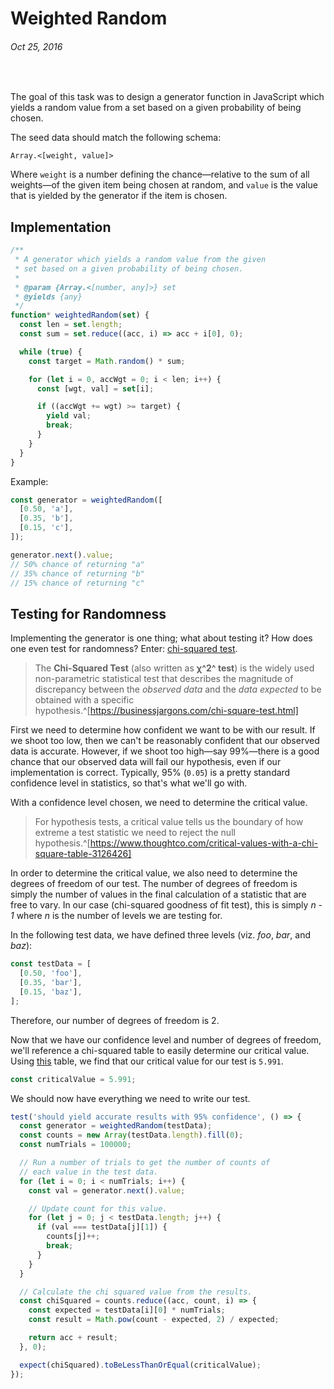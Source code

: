 # Weighted Random
###### Oct 25, 2016

<br/>

The goal of this task was to design a generator function in JavaScript which yields a random value from a set based on a given probability of being chosen.

The seed data should match the following schema:

```
Array.<[weight, value]>
```

Where `weight` is a number defining the chance—relative to the sum of all weights—of the given item being chosen at random, and `value` is the value that is yielded by the generator if the item is chosen.

## Implementation

```js
/**
 * A generator which yields a random value from the given
 * set based on a given probability of being chosen.
 *
 * @param {Array.<[number, any]>} set
 * @yields {any}
 */
function* weightedRandom(set) {
  const len = set.length;
  const sum = set.reduce((acc, i) => acc + i[0], 0);

  while (true) {
    const target = Math.random() * sum;

    for (let i = 0, accWgt = 0; i < len; i++) {
      const [wgt, val] = set[i];

      if ((accWgt += wgt) >= target) {
        yield val;
        break;
      }
    }
  }
}
```

Example:

```js
const generator = weightedRandom([
  [0.50, 'a'],
  [0.35, 'b'],
  [0.15, 'c'],
]);

generator.next().value;
// 50% chance of returning "a"
// 35% chance of returning "b"
// 15% chance of returning "c"
```

## Testing for Randomness

Implementing the generator is one thing; what about testing it? How does one even test for randomness? Enter: [chi-squared test](https://en.wikipedia.org/wiki/Chi-squared_test).

> The **Chi-Squared Test** (also written as **χ^2^ test**) is the widely used non-parametric statistical test that describes the magnitude of discrepancy between the *observed data* and the *data expected* to be obtained with a specific hypothesis.^[https://businessjargons.com/chi-square-test.html]

First we need to determine how confident we want to be with our result. If we shoot too low, then we can't be reasonably confident that our observed data is accurate. However, if we shoot too high—say 99%—there is a good chance that our observed data will fail our hypothesis, even if our implementation is correct. Typically, 95% (`0.05`) is a pretty standard confidence level in statistics, so that's what we'll go with.

With a confidence level chosen, we need to determine the critical value.

> For hypothesis tests, a critical value tells us the boundary of how extreme a test statistic we need to reject the null hypothesis.^[https://www.thoughtco.com/critical-values-with-a-chi-square-table-3126426]

In order to determine the critical value, we also need to determine the degrees of freedom of our test. The number of degrees of freedom is simply the number of values in the final calculation of a statistic that are free to vary. In our case (chi-squared goodness of fit test), this is simply _n - 1_ where _n_ is the number of levels we are testing for.

In the following test data, we have defined three levels (viz. _foo_, _bar_, and _baz_):

```js
const testData = [
  [0.50, 'foo'],
  [0.35, 'bar'],
  [0.15, 'baz'],
];
```

Therefore, our number of degrees of freedom is 2.

Now that we have our confidence level and number of degrees of freedom, we'll reference a chi-squared table to easily determine our critical value. Using [this](https://www.medcalc.org/manual/chi-square-table.php) table, we find that our critical value for our test is `5.991`.


```js
const criticalValue = 5.991;
```

We should now have everything we need to write our test.

```js
test('should yield accurate results with 95% confidence', () => {
  const generator = weightedRandom(testData);
  const counts = new Array(testData.length).fill(0);
  const numTrials = 100000;

  // Run a number of trials to get the number of counts of
  // each value in the test data.
  for (let i = 0; i < numTrials; i++) {
    const val = generator.next().value;

    // Update count for this value.
    for (let j = 0; j < testData.length; j++) {
      if (val === testData[j][1]) {
        counts[j]++;
        break;
      }
    }
  }

  // Calculate the chi squared value from the results.
  const chiSquared = counts.reduce((acc, count, i) => {
    const expected = testData[i][0] * numTrials;
    const result = Math.pow(count - expected, 2) / expected;

    return acc + result;
  }, 0);

  expect(chiSquared).toBeLessThanOrEqual(criticalValue);
});
```
